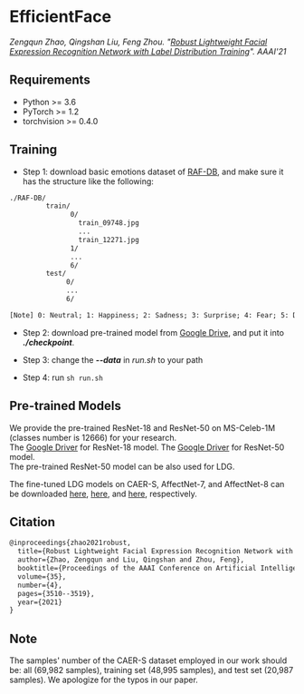 # EfficientFace

*Zengqun Zhao, Qingshan Liu, Feng Zhou. "[Robust Lightweight Facial Expression Recognition Network with Label Distribution Training](https://ojs.aaai.org/index.php/AAAI/article/view/16465)". AAAI'21*

## Requirements

- Python >= 3.6
- PyTorch >= 1.2
- torchvision >= 0.4.0

## Training

- Step 1: download basic emotions dataset of [RAF-DB](http://www.whdeng.cn/raf/model1.html), and make sure it has the structure like the following:

```txt
./RAF-DB/
         train/
               0/
                 train_09748.jpg
                 ...
                 train_12271.jpg
               1/
               ...
               6/
         test/
              0/
              ...
              6/

[Note] 0: Neutral; 1: Happiness; 2: Sadness; 3: Surprise; 4: Fear; 5: Disgust; 6: Anger
```

- Step 2: download pre-trained model from [Google Drive](https://drive.google.com/file/d/1sRS8Vc96uWx_1BSi-y9uhc_dY7mSED6f/view?usp=sharing), and put it into ***./checkpoint***.
- Step 3: change the ***--data*** in *run.sh* to your path

- Step 4: run ``` sh run.sh ```


## Pre-trained Models

We provide the pre-trained ResNet-18 and ResNet-50 on MS-Celeb-1M (classes number is 12666) for your research.  
The [Google Driver](https://drive.google.com/file/d/1dPCWFaa9xrs6nTVkweTJWyx9qGGdi3qe/view?usp=sharing) for ResNet-18 model. The [Google Driver](https://drive.google.com/file/d/1XweLvXPZPH53xj5Pklj5E3V9-LG9-pLD/view?usp=sharing) for ResNet-50 model.  
The pre-trained ResNet-50 model can be also used for LDG.  

The fine-tuned LDG models on CAER-S, AffectNet-7, and AffectNet-8 can be downloaded [here](https://drive.google.com/file/d/1tu4996A74PPyZYeUmS-d_9728dvlYDQw/view?usp=sharing), [here](https://drive.google.com/file/d/1FQ1nizEmQ_FxGbk7zzOa4Toe4lGPkAZO/view?usp=sharing), and [here](https://drive.google.com/file/d/16b-Y52Z89FMRysi-gjKNS9z6-rdcijU0/view?usp=sharing), respectively.


## Citation

```txt
@inproceedings{zhao2021robust,
  title={Robust Lightweight Facial Expression Recognition Network with Label Distribution Training},
  author={Zhao, Zengqun and Liu, Qingshan and Zhou, Feng},
  booktitle={Proceedings of the AAAI Conference on Artificial Intelligence},
  volume={35},
  number={4},
  pages={3510--3519},
  year={2021}
}
```


## Note
The samples' number of the CAER-S dataset employed in our work should be: all (69,982 samples), training set (48,995 samples), and test set (20,987 samples). We apologize for the typos in our paper.
